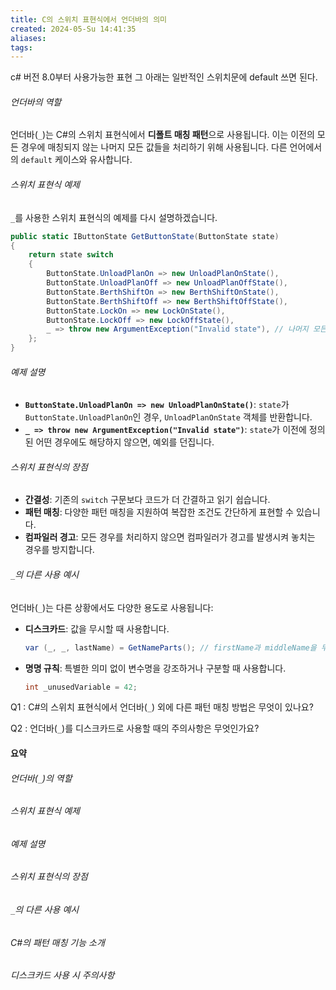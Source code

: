 ```yaml
---
title: C의 스위치 표현식에서 언더바의 의미
created: 2024-05-Su 14:41:35
aliases: 
tags:
---
```

c# 버전 8.0부터 사용가능한 표현
그 아래는 일반적인 스위치문에 default 쓰면 된다.

###### 언더바의 역할
언더바(`_`)는 C#의 스위치 표현식에서 **디폴트 매칭 패턴**으로 사용됩니다.
이는 이전의 모든 경우에 매칭되지 않는 
나머지 모든 값들을 처리하기 위해 사용됩니다. 
다른 언어에서의 `default` 케이스와 유사합니다.

###### 스위치 표현식 예제
`_`를 사용한 스위치 표현식의 예제를 다시 설명하겠습니다.
```csharp
public static IButtonState GetButtonState(ButtonState state)
{
    return state switch
    {
        ButtonState.UnloadPlanOn => new UnloadPlanOnState(),
        ButtonState.UnloadPlanOff => new UnloadPlanOffState(),
        ButtonState.BerthShiftOn => new BerthShiftOnState(),
        ButtonState.BerthShiftOff => new BerthShiftOffState(),
        ButtonState.LockOn => new LockOnState(),
        ButtonState.LockOff => new LockOffState(),
        _ => throw new ArgumentException("Invalid state"), // 나머지 모든 경우를 처리
    };
}
```

###### 예제 설명
- **`ButtonState.UnloadPlanOn => new UnloadPlanOnState()`**: `state`가 `ButtonState.UnloadPlanOn`인 경우, `UnloadPlanOnState` 객체를 반환합니다.
- **`_ => throw new ArgumentException("Invalid state")`**: `state`가 이전에 정의된 어떤 경우에도 해당하지 않으면, 예외를 던집니다.

###### 스위치 표현식의 장점
- **간결성**: 기존의 `switch` 구문보다 코드가 더 간결하고 읽기 쉽습니다.
- **패턴 매칭**: 다양한 패턴 매칭을 지원하여 복잡한 조건도 간단하게 표현할 수 있습니다.
- **컴파일러 경고**: 모든 경우를 처리하지 않으면 컴파일러가 경고를 발생시켜 놓치는 경우를 방지합니다.

###### `_`의 다른 사용 예시
언더바(`_`)는 다른 상황에서도 다양한 용도로 사용됩니다:
- **디스크카드**: 값을 무시할 때 사용합니다.
  ```csharp
  var (_, _, lastName) = GetNameParts(); // firstName과 middleName을 무시
  ```
- **명명 규칙**: 특별한 의미 없이 변수명을 강조하거나 구분할 때 사용합니다.
  ```csharp
  int _unusedVariable = 42;
  ```

Q1 :
C#의 스위치 표현식에서 언더바(`_`) 외에 다른 패턴 매칭 방법은 무엇이 있나요?

Q2 :
언더바(`_`)를 디스크카드로 사용할 때의 주의사항은 무엇인가요?

#### 요약
###### 언더바(`_`)의 역할
###### 스위치 표현식 예제
###### 예제 설명
###### 스위치 표현식의 장점
###### `_`의 다른 사용 예시
###### C#의 패턴 매칭 기능 소개
###### 디스크카드 사용 시 주의사항